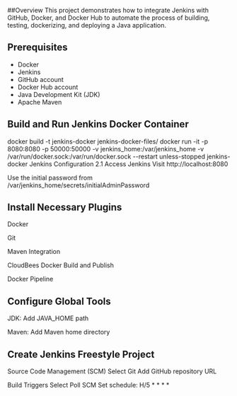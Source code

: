 ##Overview
This project demonstrates how to integrate Jenkins with GitHub, Docker, and Docker Hub to automate the process of building, testing, dockerizing, and deploying a Java application.

## Prerequisites
- Docker
- Jenkins
- GitHub account
- Docker Hub account
- Java Development Kit (JDK)
- Apache Maven

## Build and Run Jenkins Docker Container
docker build -t jenkins-docker jenkins-docker-files/
docker run -it -p 8080:8080 -p 50000:50000 -v jenkins_home:/var/jenkins_home -v /var/run/docker.sock:/var/run/docker.sock --restart unless-stopped jenkins-docker
Jenkins Configuration
2.1 Access Jenkins
Visit http://localhost:8080

Use the initial password from /var/jenkins_home/secrets/initialAdminPassword

## Install Necessary Plugins
Docker

Git

Maven Integration

CloudBees Docker Build and Publish

Docker Pipeline

## Configure Global Tools
JDK: Add JAVA_HOME path

Maven: Add Maven home directory

## Create Jenkins Freestyle Project
Source Code Management (SCM)
Select Git
Add GitHub repository URL

Build Triggers
Select Poll SCM
Set schedule: H/5 * * * *
